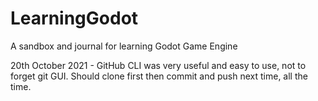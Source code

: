 # LearningGodot
A sandbox and journal for learning Godot Game Engine

20th October 2021 - GitHub CLI was very useful and easy to use, not to forget git GUI. Should clone first then commit and push next time, all the time.
